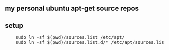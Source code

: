 ## my personal ubuntu apt-get source repos

## setup
<pre>
    sudo ln -sf $(pwd)/sources.list /etc/apt/
    sudo ln -sf $(pwd)/sources.list.d/* /etc/apt/sources.list.d/
</pre>
